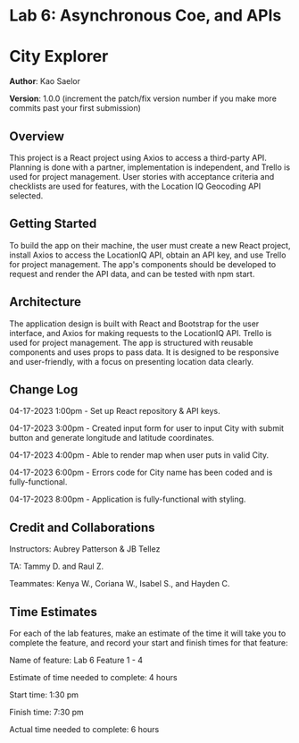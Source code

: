 # Lab 6: Asynchronous Coe, and APIs

# City Explorer

**Author**: Kao Saelor

**Version**: 1.0.0 (increment the patch/fix version number if you make more commits past your first submission)

## Overview
This project is a React project using Axios to access a third-party API. Planning is done with a partner, implementation is independent, and Trello is used for project management. User stories with acceptance criteria and checklists are used for features, with the Location IQ Geocoding API selected. 

## Getting Started
To build the app on their machine, the user must create a new React project, install Axios to access the LocationIQ API, obtain an API key, and use Trello for project management. The app's components should be developed to request and render the API data, and can be tested with npm start.

## Architecture
The application design is built with React and Bootstrap for the user interface, and Axios for making requests to the LocationIQ API. Trello is used for project management. The app is structured with reusable components and uses props to pass data. It is designed to be responsive and user-friendly, with a focus on presenting location data clearly.

## Change Log
04-17-2023 1:00pm - Set up React repository & API keys.

04-17-2023 3:00pm - Created input form for user to input City with submit button and generate longitude and latitude coordinates. 

04-17-2023 4:00pm - Able to render map when user puts in valid City.

04-17-2023 6:00pm - Errors code for City name has been coded and is fully-functional.

04-17-2023 8:00pm - Application is fully-functional with styling. 

## Credit and Collaborations
Instructors: Aubrey Patterson & JB Tellez

TA: Tammy D. and Raul Z.

Teammates: Kenya W., Coriana W., Isabel S., and Hayden C. 


## Time Estimates

For each of the lab features, make an estimate of the time it will take you to complete the feature, and record your start and finish times for that feature:

Name of feature: Lab 6 Feature 1 - 4

Estimate of time needed to complete: 4 hours

Start time: 1:30 pm

Finish time: 7:30 pm

Actual time needed to complete: 6 hours